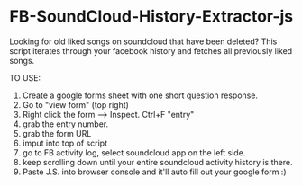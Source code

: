 # FB-SoundCloud-History-Extractor-js
Looking for old liked songs on soundcloud that have been deleted? This script iterates through your facebook history and fetches all previously liked songs.


TO USE:
1. Create a google forms sheet with one short question response.
2. Go to "view form" (top right)
3. Right click the form --> Inspect. Ctrl+F "entry"
4. grab the entry number.
5. grab the form URL
6. imput into top of script
7. go to FB activity log, select soundcloud app on the left side.
8. keep scrolling down until your entire soundcloud activity history is there.
9. Paste J.S. into browser console and it'll auto fill out your google form :)